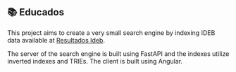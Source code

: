 ## 📚 Educados

This project aims to create a very small search engine by indexing IDEB data available at [Resultados Ideb](https://www.gov.br/inep/pt-br/areas-de-atuacao/pesquisas-estatisticas-e-indicadores/ideb/resultados).

The server of the search engine is built using FastAPI and the indexes utilize inverted indexes and TRIEs.
The client is built using Angular.